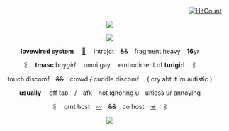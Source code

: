 
<div align="center">

<div align="right">
 
 [![HitCount](https://img.shields.io/endpoint?url=https%3A%2F%2Fhits.dwyl.com%2Flovewired%2Flovewired.json&style=flat-square&label=Views%20%3A&labelColor=%230D1117&color=%230D1117)](http://hits.dwyl.com/lovewired/lovewired)
 
 </div>

![](https://i.postimg.cc/m2tNHfTY/image.png)

  ![](https://i.postimg.cc/TYP4w4ym/ezgif-1-b58fb7ead5.gif)

 **lovewired system**  [🏥](https://pronouns.cc/@malewife)  introjct ~~&&~~ fragment heavy **16**yr

 ⫕  **tmasc** boy*girl*  omni gay  embodiment of **turigirl**  ⫖

 touch discomf ~~&&~~ crowd ~~/~~ cuddle discomf  ( cry abt it im autistic )

 **usually**  off tab ~~/~~ afk not ignoring u ~~unless ur annoying~~

 ⫕  crnt host [💤](https://pronouns.cc/@malewife/BENREY) ~~&&~~ co host [☣](https://pronouns.cc/@malewife/GORDON1)  ⫖

 ![](https://i.postimg.cc/nLHXqBqy/image.png)
